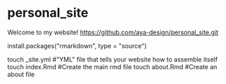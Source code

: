 # personal_site
Welcome to my website!
https://github.com/aya-design/personal_site.git

install.packages("rmarkdown", type = "source")


touch _site.yml #"YML" file that tells your website how to assemble itself
touch index.Rmd #Create the main rmd file
touch about.Rmd #Create an about file
